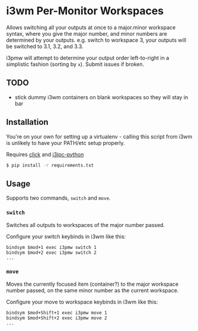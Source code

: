 # i3wm Per-Monitor Workspaces

Allows switching all your outputs at once to a major.minor workspace syntax, where you
give the major number, and minor numbers are determined by your outputs.  e.g. switch to
workspace 3, your outputs will be switched to 3.1, 3.2, and 3.3.

i3pmw will attempt to determine your output order left-to-right in a simplistic fashion 
(sorting by `x`). Submit issues if broken.

## TODO

- stick dummy i3wm containers on blank workspaces so they will stay in bar

## Installation

You're on your own for setting up a virtualenv - calling this script from i3wm is unlikely 
to have your PATH/etc setup properly.

Requires [click](http://click.pocoo.org) and [i3ipc-python](github.com/acrisci/i3ipc-python)

```bash
$ pip install -r requirements.txt
```

## Usage

Supports two commands, `switch` and `move`.

### `switch`

Switches all outputs to workspaces of the major number passed.

Configure your switch keybinds in i3wm like this:

```
bindsym $mod+1 exec i3pmw switch 1
bindsym $mod+2 exec i3pmw switch 2
...
```

### `move`

Moves the currently focused item (container?) to the major workspace number passed, on the same
minor number as the current workspace.

Configure your move to workspace keybinds in i3wm like this:

```
bindsym $mod+Shift+1 exec i3pmw move 1
bindsym $mod+Shift+2 exec i3pmw move 2
...
```

